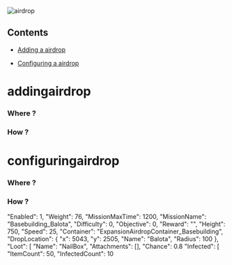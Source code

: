 ![airdrop](https://i.imgur.com/TZpLHYq.png)

## Contents


- [Adding a airdrop](#addingairdrop)

- [Configuring a airdrop](#configuringairdrop)



# addingairdrop
### Where ?


### How ?


# configuringairdrop
### Where ?


### How ?
"Enabled": 1,
"Weight": 76,
"MissionMaxTime": 1200,
"MissionName": "Basebuilding_Balota",
"Difficulty": 0,
"Objective": 0,
"Reward": "",
"Height": 750,
"Speed": 25,
"Container": "ExpansionAirdropContainer_Basebuilding",
"DropLocation": {
"x": 5043,
"y": 2505,
"Name": "Balota",
"Radius": 100
},
"Loot": [
"Name": "NailBox",
"Attachments": [],
"Chance": 0.8
"Infected": [
"ItemCount": 50,
"InfectedCount": 10